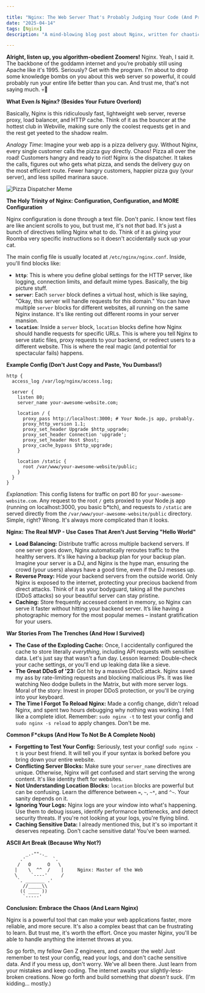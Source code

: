 ```yaml
---

title: "Nginx: The Web Server That's Probably Judging Your Code (And Probably Right)"
date: "2025-04-14"
tags: [Nginx]
description: "A mind-blowing blog post about Nginx, written for chaotic Gen Z engineers. Because your Docker Compose file deserves better."

---
```


**Alright, listen up, you algorithm-obedient Zoomers!** Nginx. Yeah, I said it. The backbone of the goddamn internet and you’re probably still using Apache like it's 1995. Seriously? Get with the program. I'm about to drop some knowledge bombs on you about this web server so powerful, it could probably run your entire life better than you can. And trust me, that's not saying much. 💀🙏

**What Even *Is* Nginx? (Besides Your Future Overlord)**

Basically, Nginx is this ridiculously fast, lightweight web server, reverse proxy, load balancer, and HTTP cache. Think of it as the bouncer at the hottest club in Webville, making sure only the coolest requests get in and the rest get yeeted to the shadow realm.

*Analogy Time*: Imagine your web app is a pizza delivery guy. Without Nginx, every single customer calls the pizza guy directly. Chaos! Pizza all over the road! Customers hangry and ready to riot! Nginx is the dispatcher. It takes the calls, figures out who gets what pizza, and sends the delivery guy on the most efficient route. Fewer hangry customers, happier pizza guy (your server), and less spilled marinara sauce.

![Pizza Dispatcher Meme](https://i.kym-cdn.com/photos/images/newsfeed/001/547/153/6f4.jpg)

**The Holy Trinity of Nginx: Configuration, Configuration, and MORE Configuration**

Nginx configuration is done through a text file. Don't panic. I know text files are like ancient scrolls to you, but trust me, it's not *that* bad. It's just a bunch of directives telling Nginx what to do. Think of it as giving your Roomba very specific instructions so it doesn't accidentally suck up your cat.

The main config file is usually located at `/etc/nginx/nginx.conf`. Inside, you'll find blocks like:

*   **`http`**: This is where you define global settings for the HTTP server, like logging, connection limits, and default mime types. Basically, the big picture stuff.
*   **`server`**:  Each `server` block defines a virtual host, which is like saying, "Okay, this server will handle requests for *this* domain." You can have multiple `server` blocks for different websites, all running on the same Nginx instance. It's like renting out different rooms in your server mansion.
*   **`location`**: Inside a `server` block, `location` blocks define how Nginx should handle requests for specific URLs. This is where you tell Nginx to serve static files, proxy requests to your backend, or redirect users to a different website. This is where the real magic (and potential for spectacular fails) happens.

**Example Config (Don't Just Copy and Paste, You Dumbass!)**

```nginx
http {
  access_log /var/log/nginx/access.log;

  server {
    listen 80;
    server_name your-awesome-website.com;

    location / {
      proxy_pass http://localhost:3000; # Your Node.js app, probably.
      proxy_http_version 1.1;
      proxy_set_header Upgrade $http_upgrade;
      proxy_set_header Connection 'upgrade';
      proxy_set_header Host $host;
      proxy_cache_bypass $http_upgrade;
    }

    location /static {
      root /var/www/your-awesome-website/public;
    }
  }
}
```

*Explanation*: This config listens for traffic on port 80 for `your-awesome-website.com`. Any request to the root `/` gets proxied to your Node.js app (running on localhost:3000, you basic b\*tch), and requests to `/static` are served directly from the `/var/www/your-awesome-website/public` directory. Simple, right? Wrong. It's always more complicated than it looks.

**Nginx: The Real MVP - Use Cases That Aren't Just Serving "Hello World"**

*   **Load Balancing:** Distribute traffic across multiple backend servers. If one server goes down, Nginx automatically reroutes traffic to the healthy servers. It's like having a backup plan for your backup plan.  Imagine your server is a DJ, and Nginx is the hype man, ensuring the crowd (your users) always have a good time, even if the DJ messes up.
*   **Reverse Proxy:**  Hide your backend servers from the outside world. Only Nginx is exposed to the internet, protecting your precious backend from direct attacks. Think of it as your bodyguard, taking all the punches (DDoS attacks) so your beautiful server can stay pristine.
*   **Caching:**  Store frequently accessed content in memory, so Nginx can serve it faster without hitting your backend server.  It’s like having a photographic memory for the most popular memes – instant gratification for your users.

**War Stories From The Trenches (And How I Survived)**

*   **The Case of the Exploding Cache:** Once, I accidentally configured the cache to store literally *everything*, including API requests with sensitive data. Let's just say that wasn't a fun day. Lesson learned:  Double-check your cache settings, or you'll end up leaking data like a sieve.
*   **The Great DDoS of '23:** Got hit by a massive DDoS attack. Nginx saved my ass by rate-limiting requests and blocking malicious IPs. It was like watching Neo dodge bullets in the Matrix, but with more server logs. Moral of the story:  Invest in proper DDoS protection, or you'll be crying into your keyboard.
*   **The Time I Forgot To Reload Nginx:** Made a config change, didn't reload Nginx, and spent two hours debugging why nothing was working. I felt like a complete idiot. Remember:  `sudo nginx -t` to test your config and `sudo nginx -s reload` to apply changes. Don't be me.

**Common F\*ckups (And How To Not Be A Complete Noob)**

*   **Forgetting to Test Your Config:**  Seriously, test your config!  `sudo nginx -t` is your best friend. It will tell you if your syntax is borked before you bring down your entire website.
*   **Conflicting Server Blocks:**  Make sure your `server_name` directives are unique. Otherwise, Nginx will get confused and start serving the wrong content. It's like identity theft for websites.
*   **Not Understanding Location Blocks:**  `location` blocks are powerful but can be confusing. Learn the difference between `=`, `~`, `~*`, and `^~`. Your sanity depends on it.
*   **Ignoring Your Logs:**  Nginx logs are your window into what's happening.  Use them to debug issues, identify performance bottlenecks, and detect security threats. If you're not looking at your logs, you're flying blind.
*   **Caching Sensitive Data:** I already mentioned this, but it's so important it deserves repeating. Don't cache sensitive data! You've been warned.

**ASCII Art Break (Because Why Not?)**

```
       _.-""-._
     .'          `.
    /   O      O   \
   |    \  ^^  /    |     Nginx: Master of the Web
   \     `----'     /
    `. _______ .'
      //_____\\
     (( ____ ))
      `-----'
```

**Conclusion: Embrace the Chaos (And Learn Nginx)**

Nginx is a powerful tool that can make your web applications faster, more reliable, and more secure. It's also a complex beast that can be frustrating to learn. But trust me, it's worth the effort. Once you master Nginx, you'll be able to handle anything the internet throws at you.

So go forth, my fellow Gen Z engineers, and conquer the web! Just remember to test your config, read your logs, and don't cache sensitive data. And if you mess up, don't worry. We've all been there. Just learn from your mistakes and keep coding.  The internet awaits your slightly-less-broken creations.  Now go forth and build something that *doesn't* suck. (I'm kidding... mostly.)
